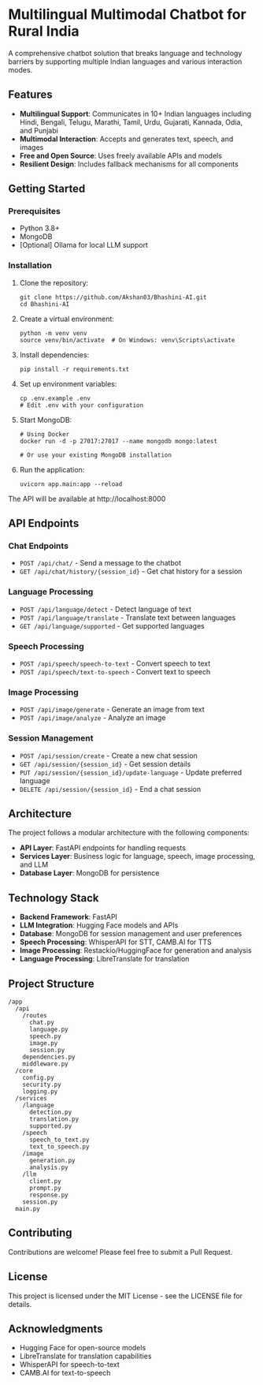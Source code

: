 # Multilingual Multimodal Chatbot for Rural India

A comprehensive chatbot solution that breaks language and technology barriers by supporting multiple Indian languages and various interaction modes.

## Features

- **Multilingual Support**: Communicates in 10+ Indian languages including Hindi, Bengali, Telugu, Marathi, Tamil, Urdu, Gujarati, Kannada, Odia, and Punjabi
- **Multimodal Interaction**: Accepts and generates text, speech, and images
- **Free and Open Source**: Uses freely available APIs and models
- **Resilient Design**: Includes fallback mechanisms for all components

## Getting Started

### Prerequisites

- Python 3.8+
- MongoDB
- [Optional] Ollama for local LLM support

### Installation

1. Clone the repository:
   ```
   git clone https://github.com/Akshan03/Bhashini-AI.git
   cd Bhashini-AI
   ```

2. Create a virtual environment:
   ```
   python -m venv venv
   source venv/bin/activate  # On Windows: venv\Scripts\activate
   ```

3. Install dependencies:
   ```
   pip install -r requirements.txt
   ```

4. Set up environment variables:
   ```
   cp .env.example .env
   # Edit .env with your configuration
   ```

5. Start MongoDB:
   ```
   # Using Docker
   docker run -d -p 27017:27017 --name mongodb mongo:latest

   # Or use your existing MongoDB installation
   ```

6. Run the application:
   ```
   uvicorn app.main:app --reload
   ```

The API will be available at http://localhost:8000

## API Endpoints

### Chat Endpoints

- `POST /api/chat/` - Send a message to the chatbot
- `GET /api/chat/history/{session_id}` - Get chat history for a session

### Language Processing

- `POST /api/language/detect` - Detect language of text
- `POST /api/language/translate` - Translate text between languages
- `GET /api/language/supported` - Get supported languages

### Speech Processing

- `POST /api/speech/speech-to-text` - Convert speech to text
- `POST /api/speech/text-to-speech` - Convert text to speech

### Image Processing

- `POST /api/image/generate` - Generate an image from text
- `POST /api/image/analyze` - Analyze an image

### Session Management

- `POST /api/session/create` - Create a new chat session
- `GET /api/session/{session_id}` - Get session details
- `PUT /api/session/{session_id}/update-language` - Update preferred language
- `DELETE /api/session/{session_id}` - End a chat session

## Architecture

The project follows a modular architecture with the following components:

- **API Layer**: FastAPI endpoints for handling requests
- **Services Layer**: Business logic for language, speech, image processing, and LLM
- **Database Layer**: MongoDB for persistence

## Technology Stack

- **Backend Framework**: FastAPI
- **LLM Integration**: Hugging Face models and APIs
- **Database**: MongoDB for session management and user preferences
- **Speech Processing**: WhisperAPI for STT, CAMB.AI for TTS
- **Image Processing**: Restackio/HuggingFace for generation and analysis
- **Language Processing**: LibreTranslate for translation

## Project Structure

```
/app
  /api
    /routes
      chat.py
      language.py
      speech.py
      image.py
      session.py
    dependencies.py
    middleware.py
  /core
    config.py
    security.py
    logging.py
  /services
    /language
      detection.py
      translation.py
      supported.py
    /speech
      speech_to_text.py
      text_to_speech.py
    /image
      generation.py
      analysis.py
    /llm
      client.py
      prompt.py
      response.py
    session.py
  main.py
```

## Contributing

Contributions are welcome! Please feel free to submit a Pull Request.

## License

This project is licensed under the MIT License - see the LICENSE file for details.

## Acknowledgments

- Hugging Face for open-source models
- LibreTranslate for translation capabilities
- WhisperAPI for speech-to-text
- CAMB.AI for text-to-speech